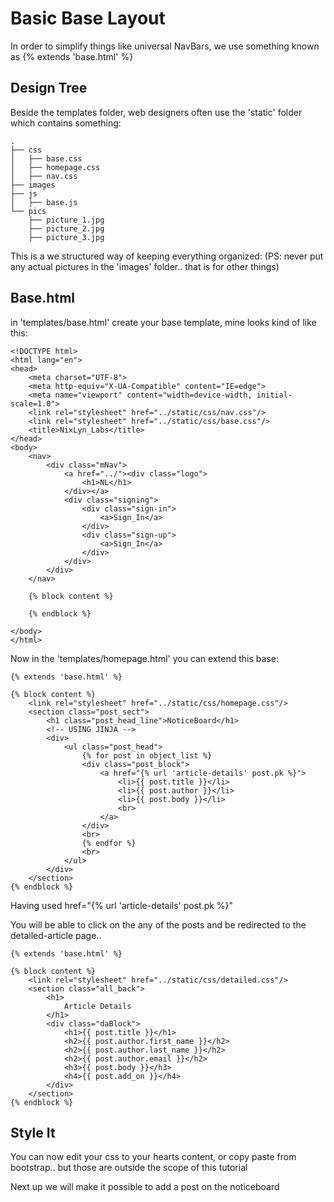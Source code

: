 # Basic Base Layout #

In order to simplify things like universal NavBars,
we use something known as {% extends 'base.html' %}


## Design Tree ##

Beside the templates folder, web designers often use the 'static' folder
which contains something:

```
.
├── css
│   ├── base.css
│   ├── homepage.css
│   ├── nav.css
├── images
├── js
│   ├── base.js
└── pics
    ├── picture_1.jpg
    ├── picture_2.jpg
    ├── picture_3.jpg
```

This is a we structured way of keeping everything organized:
(PS: never put any actual pictures in the 'images' folder.. that is for other things)

## Base.html ##

in 'templates/base.html' create your base template, mine looks kind of like this:

```
<!DOCTYPE html>
<html lang="en">
<head>
    <meta charset="UTF-8">
    <meta http-equiv="X-UA-Compatible" content="IE=edge">
    <meta name="viewport" content="width=device-width, initial-scale=1.0">
    <link rel="stylesheet" href="../static/css/nav.css"/>
    <link rel="stylesheet" href="../static/css/base.css"/>
    <title>NixLyn_Labs</title>
</head>
<body>
    <nav>
        <div class="mNav">
            <a href="../"><div class="logo">
                <h1>NL</h1>
            </div></a>
            <div class="signing">
                <div class="sign-in">
                    <a>Sign_In</a>
                </div>
                <div class="sign-up">
                    <a>Sign_In</a>
                </div>
            </div>
        </div>
    </nav>
    
    {% block content %}

    {% endblock %}
    
</body>
</html>
```

Now in the 'templates/homepage.html' you can extend this base:

```
{% extends 'base.html' %}

{% block content %}
    <link rel="stylesheet" href="../static/css/homepage.css"/>
    <section class="post_sect">
        <h1 class="post_head_line">NoticeBoard</h1>
        <!-- USING JINJA -->
        <div>
            <ul class="post_head">
                {% for post in object_list %}
                <div class="post_block">
                    <a href="{% url 'article-details' post.pk %}">
                        <li>{{ post.title }}</li>
                        <li>{{ post.author }}</li>
                        <li>{{ post.body }}</li>
                        <br>
                    </a>
                </div>
                <br>
                {% endfor %}
                <br>
            </ul>
        </div>
    </section>
{% endblock %}
```

Having used href="{% url 'article-details' post.pk %}"

You will be able to click on the any of the posts
and be redirected to the detailed-article page..

```
{% extends 'base.html' %}

{% block content %}
    <link rel="stylesheet" href="../static/css/detailed.css"/>
    <section class="all_back">
        <h1>
            Article Details
        </h1>
        <div class="daBlock">
            <h1>{{ post.title }}</h1>
            <h2>{{ post.author.first_name }}</h2>
            <h2>{{ post.author.last_name }}</h2>
            <h2>{{ post.author.email }}</h2>
            <h3>{{ post.body }}</h3>
            <h4>{{ post.add_on }}</h4>
        </div>
    </section>
{% endblock %}
```



## Style It ##

You can now edit your css to your hearts content, or copy paste from bootstrap..
but those are outside the scope of this tutorial

Next up we will make it possible to add a post on the noticeboard

